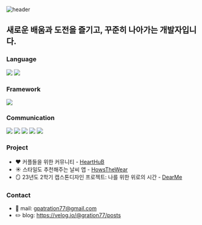 ![header](https://capsule-render.vercel.app/api?type=waving&color=timeGradient&text=Welcome%20to%20Minwoo's%20GitHub%20👋&animation=twinkling&fontSize=35&fontAlignY=40&fontAlign=70&height=250)
## 새로운 배움과 도전을 즐기고, 꾸준히 나아가는 개발자입니다.

### Language
<img src="https://img.shields.io/badge/Swift-F05138.svg?style=for-the-badge&logo=Swift&logoColor=white" /> <img src="https://img.shields.io/badge/Python-3776AB.svg?style=for-the-badge&logo=Python&logoColor=white" />

### Framework
<img src="https://img.shields.io/badge/UIKit-F05138.svg?style=for-the-badge&logo=abcd&logoColor=white" />

### Communication
<img src="https://img.shields.io/badge/Git-F05032.svg?style=for-the-badge&logo=Git&logoColor=white" /> <img src="https://img.shields.io/badge/Figma-F24E1E.svg?style=for-the-badge&logo=Figma&logoColor=white" /> <img src="https://img.shields.io/badge/GitHub-181717.svg?style=for-the-badge&logo=GitHub&logoColor=white" /> <img src="https://img.shields.io/badge/Notion-000000.svg?style=for-the-badge&logo=Notion&logoColor=white" /> <img src="https://img.shields.io/badge/Slack-4A154B.svg?style=for-the-badge&logo=Slack&logoColor=white" />

### Project
- ❤️ 커플들을 위한 커뮤니티 - [HeartHuB](https://github.com/UMC-HeartHub/HeartHub-iOS)
- ☀️ 스타일도 추천해주는 날씨 앱 - [HowsTheWear](https://github.com/UMC-HowsTheWear/HowsTheWear-iOS)
- 🪞 23년도 2학기 캡스톤디자인 프로젝트: 나를 위한 위로의 시간 - [DearMe](https://github.com/MinwooJe/DearMe)

### Contact
- 📮 mail:  gpatration77@gmail.com
- ✏️ blog: https://velog.io/@gration77/posts
